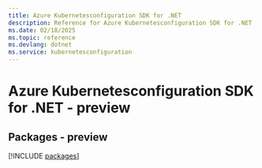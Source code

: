 ```yaml
---
title: Azure Kubernetesconfiguration SDK for .NET
description: Reference for Azure Kubernetesconfiguration SDK for .NET
ms.date: 02/18/2025
ms.topic: reference
ms.devlang: dotnet
ms.service: kubernetesconfiguration
---
```

# Azure Kubernetesconfiguration SDK for .NET - preview
## Packages - preview
[!INCLUDE [packages](kubernetesconfiguration-index.md)]